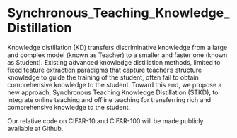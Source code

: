 # Synchronous_Teaching_Knowledge_Distillation
Knowledge distillation (KD) transfers discriminative knowledge from a large and complex model (known as Teacher) to a smaller and faster one (known as Student). Existing advanced knowledge distillation methods, limited to fixed feature extraction paradigms that capture teacher’s structure knowledge to guide the training of the student, often fail to obtain comprehensive knowledge to the student. Toward this end, we propose a new approach, Synchronous Teaching Knowledge Distillation (STKD), to integrate online teaching and offline teaching for transferring rich and comprehensive knowledge to the student.

Our relative code on CIFAR-10 and CIFAR-100 will be made publicly available at Github.
